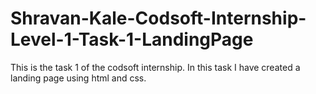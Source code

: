 # Shravan-Kale-Codsoft-Internship-Level-1-Task-1-LandingPage
This is the task 1 of the codsoft internship. In this task I have created a landing page using html  and css.
